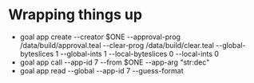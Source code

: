 # Wrapping things up

- goal app create --creator $ONE --approval-prog /data/build/approval.teal --clear-prog /data/build/clear.teal --global-byteslices 1 --global-ints 1 --local-byteslices 0 --local-ints 0
- goal app call --app-id 7 --from $ONE --app-arg "str:dec"
- goal app read --global --app-id 7 --guess-format

